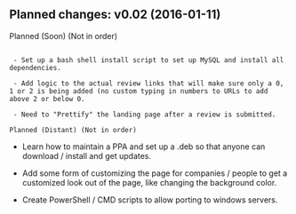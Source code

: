 Planned changes:
v0.02 (2016-01-11)
------------------

Planned (Soon) (Not in order)
~~~~~~~~~~~~~~~~~~~~~~~~~~~~~

 - Set up a bash shell install script to set up MySQL and install all dependencies.

 - Add logic to the actual review links that will make sure only a 0, 1 or 2 is being added (no custom typing in numbers to URLs to add above 2 or below 0.

 - Need to "Prettify" the landing page after a review is submitted.

Planned (Distant) (Not in order)
~~~~~~~~~~~~~~~~~~~~~~~~~~~~~~~~

 - Learn how to maintain a PPA and set up a .deb so that anyone can download / install and get updates.

 - Add some form of customizing the page for companies / people to get a customized look out of the page, like changing the background color.

 - Create PowerShell / CMD scripts to allow porting to windows servers.

